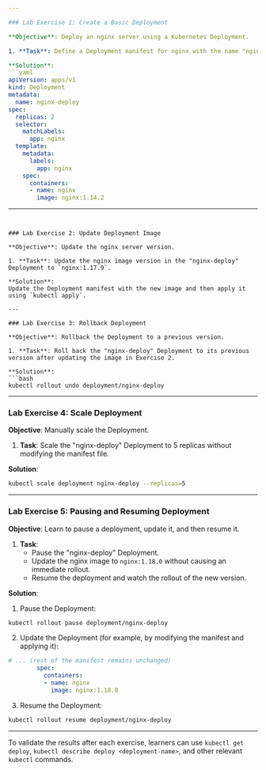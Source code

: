```yaml
---

### Lab Exercise 1: Create a Basic Deployment

**Objective**: Deploy an nginx server using a Kubernetes Deployment.

1. **Task**: Define a Deployment manifest for nginx with the name "nginx-deploy" and 2 replicas.

**Solution**:
```yaml
apiVersion: apps/v1
kind: Deployment
metadata:
  name: nginx-deploy
spec:
  replicas: 2
  selector:
    matchLabels:
      app: nginx
  template:
    metadata:
      labels:
        app: nginx
    spec:
      containers:
      - name: nginx
        image: nginx:1.14.2
```

---
```


### Lab Exercise 2: Update Deployment Image

**Objective**: Update the nginx server version.

1. **Task**: Update the nginx image version in the "nginx-deploy" Deployment to `nginx:1.17.9`.

**Solution**:
Update the Deployment manifest with the new image and then apply it using `kubectl apply`.

---

### Lab Exercise 3: Rollback Deployment

**Objective**: Rollback the Deployment to a previous version.

1. **Task**: Roll back the "nginx-deploy" Deployment to its previous version after updating the image in Exercise 2.

**Solution**:
```bash
kubectl rollout undo deployment/nginx-deploy
```

---

### Lab Exercise 4: Scale Deployment

**Objective**: Manually scale the Deployment.

1. **Task**: Scale the "nginx-deploy" Deployment to 5 replicas without modifying the manifest file.

**Solution**:
```bash
kubectl scale deployment nginx-deploy --replicas=5
```

---

### Lab Exercise 5: Pausing and Resuming Deployment

**Objective**: Learn to pause a deployment, update it, and then resume it.

1. **Task**:
   - Pause the "nginx-deploy" Deployment.
   - Update the nginx image to `nginx:1.18.0` without causing an immediate rollout.
   - Resume the deployment and watch the rollout of the new version.

**Solution**:
1. Pause the Deployment:
```bash
kubectl rollout pause deployment/nginx-deploy
```

2. Update the Deployment (for example, by modifying the manifest and applying it):
```yaml
# ... (rest of the manifest remains unchanged)
        spec:
          containers:
          - name: nginx
            image: nginx:1.18.0
```

3. Resume the Deployment:
```bash
kubectl rollout resume deployment/nginx-deploy
```

---

To validate the results after each exercise, learners can use `kubectl get deploy`, `kubectl describe deploy <deployment-name>`, and other relevant `kubectl` commands.
